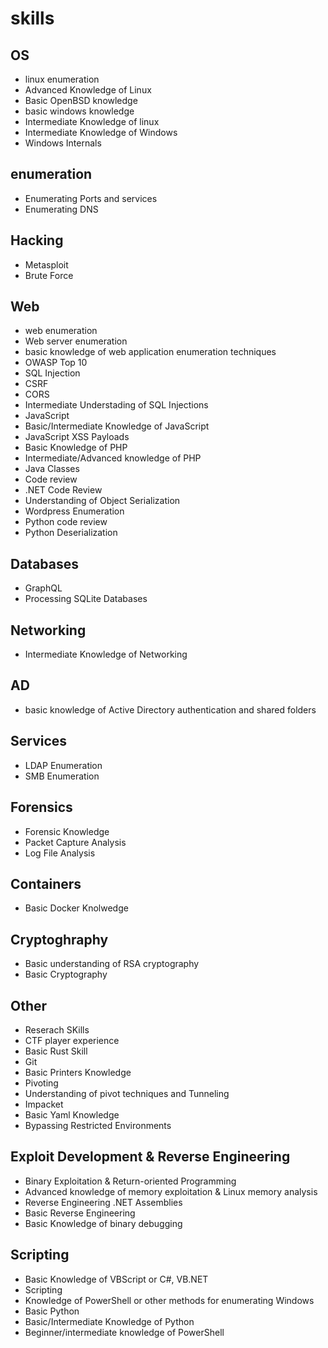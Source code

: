 # skills
## OS
- linux enumeration
- Advanced Knowledge of Linux
- Basic OpenBSD knowledge
- basic windows knowledge
- Intermediate Knowledge of linux
- Intermediate Knowledge of Windows
- Windows Internals

## enumeration
- Enumerating Ports and services
- Enumerating DNS

## Hacking
- Metasploit
- Brute Force

## Web
- web enumeration
- Web server enumeration
- basic knowledge of web application enumeration techniques
- OWASP Top 10
- SQL Injection
- CSRF
- CORS
- Intermediate Understading of SQL Injections
- JavaScript
- Basic/Intermediate Knowledge of JavaScript
- JavaScript XSS Payloads
- Basic Knowledge of PHP
- Intermediate/Advanced knowledge of PHP
- Java Classes
- Code review
- .NET Code Review
- Understanding of Object Serialization
- Wordpress Enumeration
- Python code review
- Python Deserialization

## Databases
- GraphQL
- Processing SQLite Databases

## Networking
- Intermediate Knowledge of Networking

## AD
- basic knowledge of Active Directory authentication and shared folders

## Services
- LDAP Enumeration
- SMB Enumeration

## Forensics
- Forensic Knowledge
- Packet Capture Analysis
- Log File Analysis

## Containers
- Basic Docker Knolwedge

## Cryptoghraphy
- Basic understanding of RSA cryptography
- Basic Cryptography

## Other
- Reserach SKills
- CTF player experience
- Basic Rust Skill
- Git
- Basic Printers Knowledge
- Pivoting
- Understanding of pivot techniques and Tunneling
- Impacket
- Basic Yaml Knowledge
- Bypassing Restricted Environments

## Exploit Development & Reverse Engineering
- Binary Exploitation & Return-oriented Programming
- Advanced knowledge of memory exploitation & Linux memory analysis
- Reverse Engineering .NET Assemblies
- Basic Reverse Engineering
- Basic Knowledge of binary debugging

## Scripting
- Basic Knowledge of VBScript or C#, VB.NET
- Scripting
- Knowledge of PowerShell or other methods for enumerating Windows
- Basic Python
- Basic/Intermediate Knowledge of Python
- Beginner/intermediate knowledge of PowerShell